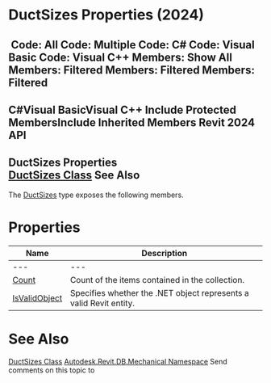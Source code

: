 # DuctSizes Properties (2024)

﻿
 Code: All Code: Multiple Code: C# Code: Visual Basic Code: Visual C++  Members: Show All Members: Filtered Members: Filtered Members: Filtered   
---  
C#Visual BasicVisual C++
Include Protected MembersInclude Inherited Members
Revit 2024 API  
---  
DuctSizes Properties  
[DuctSizes Class](51fc7c5c-7ced-fe24-8424-a55f6b6fdbdc.md "DuctSizes Class") See Also  
---  
The [DuctSizes](51fc7c5c-7ced-fe24-8424-a55f6b6fdbdc.md "DuctSizes Class") type exposes the following members.
# Properties
| Name | Description |
| --- | --- |
| --- | --- | --- |
| [Count](e85868ab-9c7d-3db3-3b84-9756a81f1abc.md "Count Property") | Count of the items contained in the collection. |
| [IsValidObject](94be6a69-f822-1d7f-feb9-318061fa765e.md "IsValidObject Property") | Specifies whether the .NET object represents a valid Revit entity. |

# See Also
[DuctSizes Class](51fc7c5c-7ced-fe24-8424-a55f6b6fdbdc.md "DuctSizes Class")
[Autodesk.Revit.DB.Mechanical Namespace](0eafd899-5912-56fd-94b1-d286156e26fc.md "Autodesk.Revit.DB.Mechanical Namespace")
Send comments on this topic to 